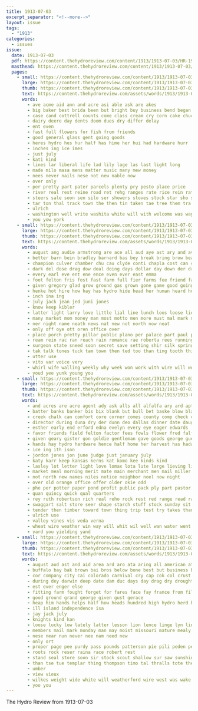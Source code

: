 ```yaml
---
title: 1913-07-03
excerpt_separator: "<!--more-->"
layout: issue
tags:
  - "1913"
categories:
  - issues
issue:
  date: 1913-07-03
  pdf: https://content.thehydroreview.com/content/1913/1913-07-03/HR-1913-07-03.pdf
  masthead: https://content.thehydroreview.com/content/1913/1913-07-03/masthead/HR-1913-07-03.jpg
  pages:
    - small: https://content.thehydroreview.com/content/1913/1913-07-03/small/HR-1913-07-03-01.jpg
      large: https://content.thehydroreview.com/content/1913/1913-07-03/large/HR-1913-07-03-01.jpg
      thumb: https://content.thehydroreview.com/content/1913/1913-07-03/thumbnails/HR-1913-07-03-01.jpg
      text: https://content.thehydroreview.com/assets/words/1913/1913-07-03/HR-1913-07-03-01.txt
      words:
        - ave acme aid ann and acre asi able ask are akes
        - big baker best brida been but bright buy business bend began
        - case cand cottrell counts come class cream cry corn cake chuck can county caddo car collins
        - dairy deere day dents doom dues dry differ delay
        - ent even
        - fast full flowers for fish from friends
        - good general glass gent going goods
        - heres hydro hes hur half has hime her hui had hardware hurr
        - inches ing ice imes
        - just july
        - kati kind
        - lines lar liberal life lad lily lage las last light long
        - made milo masa mens matter music many mew money
        - nees never nails nese not new nable now
        - over only
        - per pretty part pater parcels plenty pry pesto place price
        - river real rest reine road ret rehg ranges rate rice rein ratte rain
        - steers sale soon sen silo ser showers stoves stock star sho spice south sat salt studebaker switch supply space sunday stude store see still save
        - tar ton thal track town the then tin taken tae tree them tra table
        - ulrich
        - washington well write washita white will with welcome was wagon want while wey water wish why
        - you yow york
    - small: https://content.thehydroreview.com/content/1913/1913-07-03/small/HR-1913-07-03-02.jpg
      large: https://content.thehydroreview.com/content/1913/1913-07-03/large/HR-1913-07-03-02.jpg
      thumb: https://content.thehydroreview.com/content/1913/1913-07-03/thumbnails/HR-1913-07-03-02.jpg
      text: https://content.thehydroreview.com/assets/words/1913/1913-07-03/HR-1913-07-03-02.txt
      words:
        - august ang audie armstrong are ace all aud aye ast ary and ava ago aban ave
        - better barn bein bradley barnard bas bey break bring brow bear boo bus been best bank but berkeley beach buy butter body bond bale bin bert business buck bis
        - champion culver chamber chu cau clyde conti chapla cost can chaperon cream come county cash care covington course cant cia college count
        - dark del dose drag dow deal doing days dollar day down der drum drop delay
        - every earl eve ent ene ence even ever east emma
        - foot felton fris fost fast farm full fier farms fee friend face felt fore fair frisco fate first fancy for from fon fall
        - given gregory glad grow ground gas grown gone game good going gordon gina german glass
        - henke hot hire how hay has hydro hide head her human heard hope him hea hin hes holding helen
        - inch ina ing
        - july jack jean jed juni jones
        - know keep kibler
        - latter light larry love little lial line lunch loos loose lion like long last liberal large loss
        - many market mom money man most motto men more must mal mark miners
        - ner night name neath news nat new not north now neat
        - only off oye ott oren office over
        - place porch pretty pillar public plano per palace part paul power people prey pas ping plain pope
        - ream rein rac ran reach rain romance rae roberta rees running regal rea reason raif rex ray road rah room
        - surgeon state sneed soon secret save setting shir silk spring sun sunday she shown sells sin subject space simple sensing sith special see spinning sine single speed say such store sharpless ship show six soe scott smith sell
        - tak talk tones tuck tam town then ted too than ting tooth thi tenor tal thousand team the tor tell tat thing touch train tow toe
        - utter use
        - vito var voice very
        - whirl wife walling weekly why week won work with wire will worth word while woods went wear white wallingford was want williams wally weather wasp
        - youd yee yunk young you
    - small: https://content.thehydroreview.com/content/1913/1913-07-03/small/HR-1913-07-03-03.jpg
      large: https://content.thehydroreview.com/content/1913/1913-07-03/large/HR-1913-07-03-03.jpg
      thumb: https://content.thehydroreview.com/content/1913/1913-07-03/thumbnails/HR-1913-07-03-03.jpg
      text: https://content.thehydroreview.com/assets/words/1913/1913-07-03/HR-1913-07-03-03.txt
      words:
        - and acres are acre agent ady ask alls all alfalfa ary ard apt
        - batter banks banker bis bix blank but bull bet baske blow blaine bridge breed barney banke better beatrice business bens big beams begun buy beus been brown beat barber bill best bary bridgeport buyer bank beard bros bandy barn
        - creek chalk can comfort core corner comes county comp check cant cheek crisp cole cream colony cost colo chant come city congress cotton cold cottrell chance cane christian carles corn
        - director during duna dry der dunn deo dallas dinner date daughter
        - esther early end erford edna evelyn every eye eager edwards
        - favor friends field felton factor fees fowls flower fred falfa first flesh fair foster fox frank full fine ford fried for farmer former farm from fast friend fed
        - given geary gister gon goldie gentleman gave goods george guest goes going guthrie graham gal good greeson ground
        - hands hay hydro hardware hence half home her harvest has hada hunt hostetler hurley held had hina hot hand hinton homestead him hays how
        - ice ing ith ison
        - jordon jones jon june judge just january july
        - katy karr keep kansas kerns kat komo kee kinds kind
        - lasley lot letter light love lomax lota lute large lieving line low less last louis learn land laundry loosen lehman
        - market meal morning merit mate main merchant men mail miller may miles most mer morn much meridian marriage maggie meals mor mcelfresh mair mere millet more miss made must milo
        - not north new names niles notice neighbor noel now night
        - over old orange office offer older okie odd
        - phe per potter paper pond profit public pack ply part pastor proven pair pierson price painter pleasure peaches patch patron pleasant past place peach palmer plant port pay
        - quan quincy quick qual quarters
        - rey ruth robertson rich real reho rock rest red range read rate revere rolling
        - swaggart salt store seer shape starch stuff stock sunday sit she season stay sunde sunda school sartin super snapp sule service snyder special spanish shorts secret schoo sand saturday son seed strain swanson sharpless simple sale states strong steele save star standard send shorty streets state small said shallow springs shade
        - tender then timber toward town thing trip test try takes than ton townsend troller top too times tor the trial taken tow tuttle tom tell
        - ulrich use
        - valley vines vis veda verna
        - wheat wire weather win way will whit wil well wan water went welty want white work wife william word worlds week why weatherford wat wit williams wires watkins with woods was waste west won
        - yard you yielding yand
    - small: https://content.thehydroreview.com/content/1913/1913-07-03/small/HR-1913-07-03-04.jpg
      large: https://content.thehydroreview.com/content/1913/1913-07-03/large/HR-1913-07-03-04.jpg
      thumb: https://content.thehydroreview.com/content/1913/1913-07-03/thumbnails/HR-1913-07-03-04.jpg
      text: https://content.thehydroreview.com/assets/words/1913/1913-07-03/HR-1913-07-03-04.txt
      words:
        - august aud ast and aid area ard aro ata aring all american atterson able ano america are
        - buffalo bay bak brown bai bros below bone best but business bass bas bot bea brother big breed breeding bon bars black bice bogs been
        - cor company city cai colorado carnival cry cap cok col crust chance college cullen class can cotton count cea
        - during dey darwin deep date dam duc days day drag dry drought dai doe done
        - est ever enger else
        - fitting farm fought forget for fares face fay france from fill
        - good ground grand george given gust gerace
        - heap him hands helps half how heads hundred high hydro herd horse has hey
        - ill island independence isa
        - jay jack july
        - knights kind kan
        - loose lucky low lately latter lesson lion lence linge lyn lines link loan land lies
        - members mail mark monday man may moist missouri mature mealy morgan mio
        - nese near nun never nee nam need new
        - only ort
        - proper page pee purdy pass pounds patterson pie pili peden pete peeks pos
        - roots rock reser raina race robert rest
        - stand seal store soon sir stock scout shallow sur saw sunshine strong sins soi south sad surface style stallion see star stands second smooth sell silo salina soe shea stall summer show saturday
        - than tse tue templar thing thompson timo tal thralls tote the
        - umber
        - view vieux
        - wilkes weight wide white will weatherford wire west was wake wheat wood well wos way with wit
        - yoo you
---
```


The Hydro Review from 1913-07-03

<!--more-->

